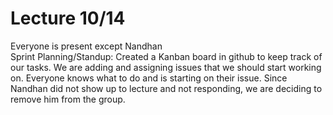 # Lecture 10/14
Everyone is present except Nandhan  
Sprint Planning/Standup: Created a Kanban board in github to keep track of our tasks. We are adding and assigning issues that we should start working on. Everyone knows what to do and is starting on their issue. Since Nandhan did not show up to lecture and not responding, we are deciding to remove him from the group.
